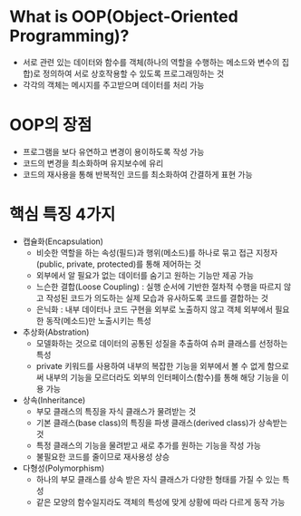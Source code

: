 # What is OOP(Object-Oriented Programming)?
- 서로 관련 있는 데이터와 함수를 객체(하나의 역할을 수행하는 메소드와 변수의 집합)로 정의하여 서로 상호작용할 수 있도록 프로그래밍하는 것
- 각각의 객체는 메시지를 주고받으며 데이터를 처리 가능

# OOP의 장점
- 프로그램을 보다 유연하고 변경이 용이하도록 작성 가능
- 코드의 변경을 최소화하며 유지보수에 유리
- 코드의 재사용을 통해 반복적인 코드를 최소화하여 간결하게 표현 가능

# 핵심 특징 4가지
- 캡슐화(Encapsulation)
    - 비슷한 역할을 하는 속성(필드)과 행위(메소드)를 하나로 묶고 접근 지정자(public, private, protected)를 통해 제어하는 것
    - 외부에서 알 필요가 없는 데이터를 숨기고 원하는 기능만 제공 가능 
    - 느슨한 결합(Loose Coupling) : 실행 순서에 기반한 절차적 수행을 따르지 않고 작성된 코드가 의도하는 실제 모습과 유사하도록 코드를 결합하는 것
    - 은닉화 : 내부 데이터나 코드 구현을 외부로 노출하지 않고 객체 외부에서 필요한 동작(메소드)만 노출시키는 특성
- 추상화(Abstration)
    - 모델화하는 것으로 데이터의 공통된 성질을 추출하여 슈퍼 클래스를 선정하는 특성
    - private 키워드를 사용하여 내부의 복잡한 기능을 외부에서 볼 수 없게 함으로써 내부의 기능을 모르더라도 외부의 인터페이스(함수)를 통해 해당 기능을 이용 가능
- 상속(Inheritance)
    - 부모 클래스의 특징을 자식 클래스가 물려받는 것
    - 기본 클래스(base class)의 특징을 파생 클래스(derived class)가 상속받는 것
    - 특정 클래스의 기능을 물려받고 새로 추가를 원하는 기능을 작성 가능
    - 불필요한 코드를 줄이므로 재사용성 상승
- 다형성(Polymorphism)
    - 하나의 부모 클래스를 상속 받은 자식 클래스가 다양한 형태를 가질 수 있는 특성
    - 같은 모양의 함수일지라도 객체의 특성에 맞게 상황에 따라 다르게 동작 가능